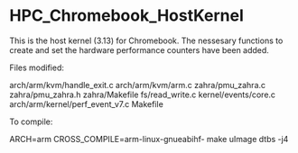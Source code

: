 # HPC_Chromebook_HostKernel
This is the host kernel (3.13) for Chromebook. The nessesary functions to create and set the hardware performance
counters have been added.

Files modified:

arch/arm/kvm/handle_exit.c
arch/arm/kvm/arm.c
zahra/pmu_zahra.c
zahra/pmu_zahra.h
zahra/Makefile
fs/read_write.c
kernel/events/core.c
arch/arm/kernel/perf_event_v7.c
Makefile


To compile:

ARCH=arm CROSS_COMPILE=arm-linux-gnueabihf- make uImage dtbs -j4
